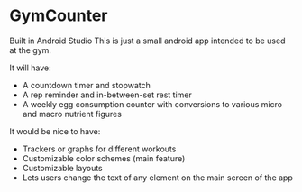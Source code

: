 # GymCounter

Built in Android Studio
This is just a small android app intended to be used at the gym.

It will have:
- A countdown timer and stopwatch
- A rep reminder and in-between-set rest timer
- A weekly egg consumption counter with conversions to various micro and macro nutrient figures

It would be nice to have:
- Trackers or graphs for different workouts
- Customizable color schemes (main feature)
- Customizable layouts
- Lets users change the text of any element on the main screen of the app
